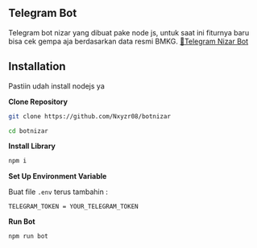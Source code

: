 ## Telegram Bot

Telegram bot nizar yang dibuat pake node js, untuk saat ini fiturnya baru bisa cek gempa aja berdasarkan data resmi BMKG.
<a href='https://t.me/nizaralghifary_bot'>🤖Telegram Nizar Bot</a>

## Installation

Pastiin udah install nodejs ya

**Clone Repository**

```bash
git clone https://github.com/Nxyzr08/botnizar
```
```bash
cd botnizar
```

**Install Library**

```bash
npm i
```

**Set Up Environment Variable**

Buat file `.env` terus tambahin :

```env
TELEGRAM_TOKEN = YOUR_TELEGRAM_TOKEN
```

**Run Bot**

```bash
npm run bot
```
